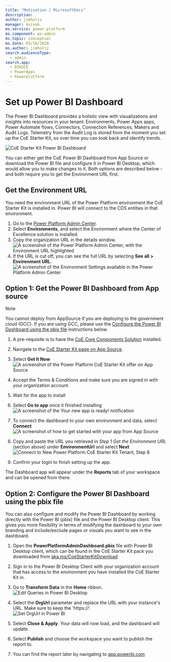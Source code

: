 ```yaml
---
title: "Motivation | MicrosoftDocs"
description: 
author: jimholtz
manager: kvivek
ms.service: power-platform
ms.component: pa-admin
ms.topic: conceptual
ms.date: 03/18/2020
ms.author: jimholtz
search.audienceType: 
  - admin
search.app: 
  - D365CE
  - PowerApps
  - Powerplatform
---
```

# Set up Power BI Dashboard

The Power BI Dashboard provides a holistic view with visualizations and insights into resources in your tenant: Environments, Power Apps apps, Power Automate flows, Connectors, Connection References, Makers and Audit Logs. Telemetry from the Audit Log is stored from the moment you set up the CoE Starter Kit, so over time you can look back and identify trends.

![CoE Starter Kit Power BI Dashboard](media/coe1.PNG)

You can either get the CoE Power BI Dashboard from App Source or download the Power BI file and configure it in Power BI Desktop, which would allow you to make changes to it. Both options are described below - and both require you to get the Environment URL first.

## Get the Environment URL

You need the environment URL of the Power Platform environment the CoE Starter Kit is installed in. Power BI will connect to the CDS entities in that environment.

1. Go to the [Power Platform Admin Center](https://aka.ms/ppac).
1. Select **Environments**, and select the Environment where the Center of Excellence solution is installed.
1. Copy the organization URL in the details window.  <br>![A screenshot of the Power Platform Admin Center, with the Environment URL highlighted](media/coe19.png)
1. If the URL is cut off, you can see the full URL by selecting **See all \> Environment URL**. ![A screenshot of the Environment Settings available in the Power Platform Admin Center](media/coe20.png)

## Option 1: Get the Power BI Dashboard from App source

> [!NOTE]
> You cannot deploy from AppSource if you are deploying to the government cloud (GCC). If you are
using GCC, please use the [Configure the Power BI Dashboard using the pbix file](#option-2-configure-the-power-bi-dashboard-using-the-pbix-file) instructions below.

1. A pre-requisite is to have the [CoE Core Components Solution](setup-core-components.md) installed.

1. Navigate to the [CoE Starter Kit page on App Source](https://appsource.microsoft.com/product/power-bi/powerapps_pbi.powerapps_coe).

1. Select **Get It Now**<Br> ![A screenshot of the Power Platform CoE Starter Kit offer on App Source](media/coe21.png)

1. Accept the Terms & Conditions and make sure you are signed in with your organization account.

1. Wait for the app to install

1. Select **Go to app** once it finished installing <Br> ![A screenshot of the Your new app is ready! notification](media/coe22.png)

1. To connect the dashboard to your own environment and data, select **Connect**  ![A screenshot of how to get started with your app from App Source](media/coe24.png)

1. Copy and paste the URL you retrieved in *Step 1 Get the Environment URL* (section above) under **EnvironmentUrl** and select **Next** ![Connect to New Power Platform CoE Starter Kit Tenant, Step 8](media/coe23.png)

1. Confirm your login to finish setting up the app.

The Dashboard app will appear under the **Reports** tab of your workspace and can be opened from there.

## Option 2: Configure the Power BI Dashboard using the pbix file

You can also configure and modify the Power BI Dashboard by working directly with the Power BI (pbix) file and the Power BI Desktop client. This gives you more flexibility in terms of modifying the dashboard to your own branding and include/exclude pages or visuals you want to see in the dashboard.

1. Open the **PowerPlatformAdminDashboard.pbix** file with Power BI Desktop client, which can be found in the CoE Starter Kit pack you downloaded from [aka.ms/CoeStarterKitDownload](https://aka.ms/CoEStarterKitDownload)

1. Sign in to the Power BI Desktop Client with your organization account that has access to the environment you have installed the CoE Starter Kit in.

1. Go to **Transform Data** in the **Home** ribbon.<br> ![Edit Queries in Power BI Desktop](media/coe25.png)

1. Select the **OrgUrl** parameter and replace the URL with your instance's URL. Make sure to keep the 'https://'. <br>![Set OrgUrl in Power BI](media/coe26.png)

1. Select **Close & Apply**. Your data will now load, and the dashboard will update.

1. Select **Publish** and choose the workspace you want to publish the report to.

1. You can find the report later by navigating to [app.powerbi.com](https://app.powerbi.com/)
